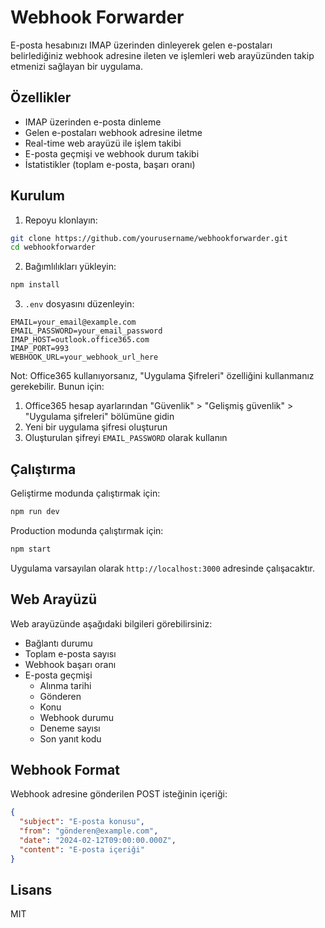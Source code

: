 # Webhook Forwarder

E-posta hesabınızı IMAP üzerinden dinleyerek gelen e-postaları belirlediğiniz webhook adresine ileten ve işlemleri web arayüzünden takip etmenizi sağlayan bir uygulama.

## Özellikler

- IMAP üzerinden e-posta dinleme
- Gelen e-postaları webhook adresine iletme
- Real-time web arayüzü ile işlem takibi
- E-posta geçmişi ve webhook durum takibi
- İstatistikler (toplam e-posta, başarı oranı)

## Kurulum

1. Repoyu klonlayın:
```bash
git clone https://github.com/yourusername/webhookforwarder.git
cd webhookforwarder
```

2. Bağımlılıkları yükleyin:
```bash
npm install
```

3. `.env` dosyasını düzenleyin:
```env
EMAIL=your_email@example.com
EMAIL_PASSWORD=your_email_password
IMAP_HOST=outlook.office365.com
IMAP_PORT=993
WEBHOOK_URL=your_webhook_url_here
```

Not: Office365 kullanıyorsanız, "Uygulama Şifreleri" özelliğini kullanmanız gerekebilir. Bunun için:
1. Office365 hesap ayarlarından "Güvenlik" > "Gelişmiş güvenlik" > "Uygulama şifreleri" bölümüne gidin
2. Yeni bir uygulama şifresi oluşturun
3. Oluşturulan şifreyi `EMAIL_PASSWORD` olarak kullanın

## Çalıştırma

Geliştirme modunda çalıştırmak için:
```bash
npm run dev
```

Production modunda çalıştırmak için:
```bash
npm start
```

Uygulama varsayılan olarak `http://localhost:3000` adresinde çalışacaktır.

## Web Arayüzü

Web arayüzünde aşağıdaki bilgileri görebilirsiniz:

- Bağlantı durumu
- Toplam e-posta sayısı
- Webhook başarı oranı
- E-posta geçmişi
  - Alınma tarihi
  - Gönderen
  - Konu
  - Webhook durumu
  - Deneme sayısı
  - Son yanıt kodu

## Webhook Format

Webhook adresine gönderilen POST isteğinin içeriği:

```json
{
  "subject": "E-posta konusu",
  "from": "gönderen@example.com",
  "date": "2024-02-12T09:00:00.000Z",
  "content": "E-posta içeriği"
}
```

## Lisans

MIT
